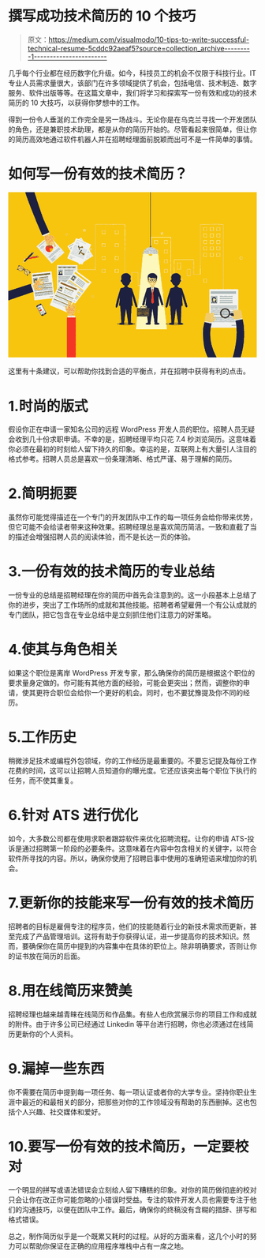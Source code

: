 # 撰写成功技术简历的 10 个技巧

> 原文：<https://medium.com/visualmodo/10-tips-to-write-successful-technical-resume-5cddc92aeaf5?source=collection_archive---------1----------------------->

几乎每个行业都在经历数字化升级。如今，科技员工的机会不仅限于科技行业。IT 专业人员需求量很大，该部门在许多领域提供了机会，包括电信、技术制造、数字服务、软件出版等等。在这篇文章中，我们将学习和探索写一份有效和成功的技术简历的 10 大技巧，以获得你梦想中的工作。

得到一份令人垂涎的工作完全是另一场战斗。无论你是在乌克兰寻找一个开发团队的角色，还是兼职技术助理，都是从你的简历开始的。尽管看起来很简单，但让你的简历高效地通过软件机器人并在招聘经理面前脱颖而出可不是一件简单的事情。

# 如何写一份有效的技术简历？

![](img/42f2a7013e870110f284f10a0ac5db31.png)

这里有十条建议，可以帮助你找到合适的平衡点，并在招聘中获得有利的点击。

# 1.时尚的版式

假设你正在申请一家知名公司的远程 WordPress 开发人员的职位。招聘人员无疑会收到几十份求职申请。不幸的是，招聘经理平均只花 7.4 秒浏览简历。这意味着你必须在最初的时刻给人留下持久的印象。幸运的是，互联网上有大量引人注目的格式参考。招聘人员总是喜欢一份条理清晰、格式严谨、易于理解的简历。

# 2.简明扼要

虽然你可能觉得描述在一个专门的开发团队中工作的每一项任务会给你带来优势，但它可能不会给读者带来这种效果。招聘经理总是喜欢简历简洁。一致和直截了当的描述会增强招聘人员的阅读体验，而不是长达一页的体验。

# 3.一份有效的技术简历的专业总结

一份专业的总结是招聘经理在你的简历中首先会注意到的。这一小段基本上总结了你的进步，突出了工作场所的成就和其他技能。招聘者希望雇佣一个有公认成就的专门团队，把它包含在专业总结中是立刻抓住他们注意力的好策略。

# 4.使其与角色相关

如果这个职位是离岸 WordPress 开发专家，那么确保你的简历是根据这个职位的要求量身定做的。你可能有其他方面的经验，可能会更突出；然而，调整你的申请，使其更符合职位会给你一个更好的机会。同时，也不要犹豫提及你不同的经历。

# 5.工作历史

稍微涉足技术或编程外包领域，你的工作经历是最重要的。不要忘记提及每份工作花费的时间，这可以让招聘人员知道你的曝光度。它还应该突出每个职位下执行的任务，而不使其重复。

# 6.针对 ATS 进行优化

如今，大多数公司都在使用求职者跟踪软件来优化招聘流程。让你的申请 ATS-投诉是通过招聘第一阶段的必要条件。这意味着在内容中包含相关的关键字，以符合软件所寻找的内容。所以，确保你使用了招聘启事中使用的准确短语来增加你的机会。

# 7.更新你的技能来写一份有效的技术简历

招聘者的目标是雇佣专注的程序员，他们的技能随着行业的新技术需求而更新，甚至完成了产品管理培训。这将有助于你获得认证，进一步提高你的技术知识。然而，要确保你在简历中提到的内容集中在具体的职位上。除非明确要求，否则让你的证书放在简历的后面。

# 8.用在线简历来赞美

招聘经理也越来越青睐在线简历和作品集。有些人也欣赏展示你的项目工作和成就的附件。由于许多公司已经通过 Linkedin 等平台进行招聘，你也必须通过在线简历更新你的个人资料。

# 9.漏掉一些东西

你不需要在简历中提到每一项任务、每一项认证或者你的大学专业。坚持你职业生涯中最近的和最相关的部分，把那些对你的工作领域没有帮助的东西删掉。这也包括个人兴趣、社交媒体和爱好。

# 10.要写一份有效的技术简历，一定要校对

一个明显的拼写或语法错误会立刻给人留下糟糕的印象。对你的简历做彻底的校对只会让你在改正你可能忽略的小错误时受益。专注的软件开发人员也需要专注于他们的沟通技巧，以便在团队中工作。最后，确保你的终稿没有含糊的措辞、拼写和格式错误。

总之，制作简历似乎是一个既累又耗时的过程。从好的方面来看，这几个小时的努力可以帮助你保证在正确的应用程序堆栈中占有一席之地。